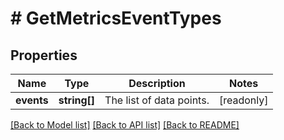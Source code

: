 # # GetMetricsEventTypes

## Properties

Name | Type | Description | Notes
------------ | ------------- | ------------- | -------------
**events** | **string[]** | The list of data points. | [readonly]

[[Back to Model list]](../../README.md#models) [[Back to API list]](../../README.md#endpoints) [[Back to README]](../../README.md)
